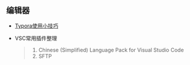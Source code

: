 ## 编辑器

-  [Typora使用小技巧](https://somax.me/memo/typora-tips.html)

- VSC常用插件整理

  > 1. Chinese (Simplified) Language Pack for Visual Studio Code
  > 2. SFTP 

